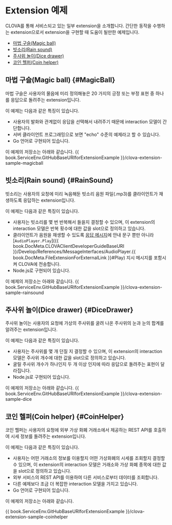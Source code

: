 # Extension 예제

CLOVA를 통해 서비스되고 있는 일부 extension을 소개합니다. 간단한 동작을 수행하는 extension으로서 extension을 구현할 때 도움이 될만한 예제입니다.

* [마법 구슬(Magic ball)](#MagicBall)
* [빗소리(Rain sound)](#RainSound)
* [주사위 놀이(Dice drawer)](#DiceDrawer)
* [코인 헬퍼(Coin helper)](#CoinHelper)

## 마법 구슬(Magic ball) {#MagicBall}

마법 구슬은 사용자의 물음에 미리 정의해놓은 20 가지의 긍정 또는 부정 표현 중 하나를 응답으로 돌려주는 extension입니다.

이 예제는 다음과 같은 특징이 있습니다.
* 사용자의 발화와 관계없이 응답을 선택해서 내려주기 때문에 interaction 모델이 간단합니다.
* 서버 클라이언트 프로그래밍으로 보면 "echo" 수준의 예제라고 할 수 있습니다.
* Go 언어로 구현되어 있습니다.

이 예제의 저장소는 아래와 같습니다.
{{ book.ServiceEnv.GitHubBaseURIforExtensionExample }}/clova-extension-sample-magicball

## 빗소리(Rain sound) {#RainSound}

빗소리는 사용자의 요청에 미리 녹음해둔 빗소리 음원 파일(.mp3)를 클라이언트가 재생하도록 응답하는 extension입니다.

이 예제는 다음과 같은 특징이 있습니다.
* 사용자는 빗소리를 몇 번 반복해서 들을지 결정할 수 있으며, 이 extension의 interaction 모델은 반복 횟수에 대한 값을 slot으로 정의하고 있습니다.
* 클라이언트가 음원을 재생할 수 있도록 [응답 메시지](/Develop/References/Custom_Extension_Message.md#CustomExtRequestType)에 안내 문구 뿐만 아니라 [`AudioPlayer.Play`]({{ book.DocMeta.CLOVAClientDeveloperGuideBaseURI }}/Develop/References/MessageInterfaces/AudioPlayer.{{ book.DocMeta.FileExtensionForExternalLink }}#Play) 지시 메시지를 포함시켜 CLOVA에 전송합니다.
* Node.js로 구현되어 있습니다.

이 예제의 저장소는 아래와 같습니다.
{{ book.ServiceEnv.GitHubBaseURIforExtensionExample }}/clova-extension-sample-rainsound

## 주사위 놀이(Dice drawer) {#DiceDrawer}

주사위 놀이는 사용자의 요청에 가상의 주사위를 굴려 나온 주사위의 눈과 눈의 합계를 알려주는 extension입니다.

이 예제는 다음과 같은 특징이 있습니다.
* 사용자는 주사위를 몇 개 던질 지 결정할 수 있으며, 이 extension의 interaction 모델은 주사위 개수에 대한 값을 slot으로 정의하고 있습니다.
* 굴릴 주사위 개수가 하나인지 두 개 이상 인지에 따라 응답으로 돌려주는 표현이 달라집니다.
* Node.js로 구현되어 있습니다.

이 예제의 저장소는 아래와 같습니다.
{{ book.ServiceEnv.GitHubBaseURIforExtensionExample }}/clova-extension-sample-dice

## 코인 헬퍼(Coin helper) {#CoinHelper}

코인 헬퍼는 사용자의 요청에 외부 가상 화폐 거래소에서 제공하는 REST API를 호출하여 시세 정보를 돌려주는 extension입니다.

이 예제는 다음과 같은 특징이 있습니다.
* 사용자는 어떤 거래소의 정보를 이용할지 어떤 가상화폐의 시세를 조회할지 결정할 수 있으며, 이 extension의 interaction 모델은 거래소와 가상 화폐 종목에 대한 값을 slot으로 정의하고 있습니다.
* 외부 서비스의 REST API를 이용하여 다른 서비스로부터 데이터를 조회합니다.
* 다른 예제보다 조금 더 복잡한 interaction 모델을 가지고 있습니다.
* Go 언어로 구현되어 있습니다.

이 예제의 저장소는 아래와 같습니다.

{{ book.ServiceEnv.GitHubBaseURIforExtensionExample }}/clova-extension-sample-coinhelper

